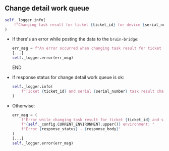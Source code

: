 ## Change detail work queue

```python
self._logger.info(
    f"Changing task result for ticket {ticket_id} for device {serial_number} to {task_result}..."
)
```

* If there's an error while posting the data to the `bruin-bridge`:
  ```python
  err_msg = f"An error occurred when changing task result for ticket {ticket_id} and serial {serial_number}"
  [...]
  self._logger.error(err_msg)
  ```
  END

* If response status for change detail work queue is ok:
  ```python
  self._logger.info(
      f"Ticket {ticket_id} and serial {serial_number} task result changed to {task_result} successfully!"
  )
  ```
* Otherwise:
  ```python
  err_msg = (
      f"Error while changing task result for ticket {ticket_id} and serial {serial_number} in "
      f"{self._config.CURRENT_ENVIRONMENT.upper()} environment: "
      f"Error {response_status} - {response_body}"
  )
  [...]
  self._logger.error(err_msg)
  ```